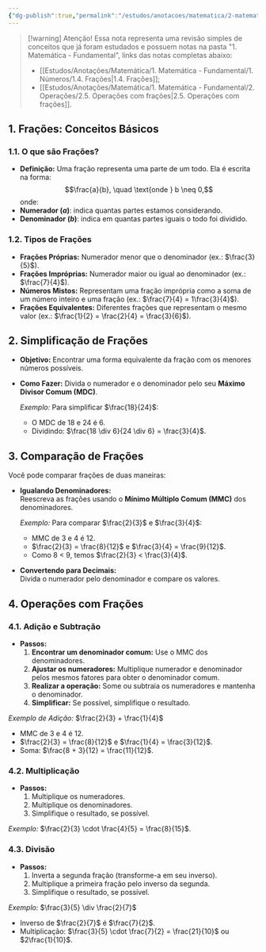 ```yaml
---
{"dg-publish":true,"permalink":"/estudos/anotacoes/matematica/2-matematica-basico/3-fracoes-e-numeros-decimais/2-1-fracoes-revisao/","updated":"2025-03-15T14:07:15.285-03:00"}
---
```


> [!warning] Atenção!
> Essa nota representa uma revisão simples de conceitos que já foram estudados e possuem notas na pasta "1. Matemática - Fundamental", links das notas completas abaixo:
> - [[Estudos/Anotações/Matemática/1. Matemática - Fundamental/1. Números/1.4. Frações\|1.4. Frações]];
> - [[Estudos/Anotações/Matemática/1. Matemática - Fundamental/2. Operações/2.5. Operações com frações\|2.5. Operações com frações]].

## 1. Frações: Conceitos Básicos

### 1.1. O que são Frações?

- **Definição:** Uma fração representa uma parte de um todo. Ela é escrita na forma:
$$\frac{a}{b}, \quad \text{onde } b \neq 0,$$
onde:
- **Numerador ($a$)**: indica quantas partes estamos considerando.
- **Denominador ($b$)**: indica em quantas partes iguais o todo foi dividido.

### 1.2. Tipos de Frações

- **Frações Próprias:** Numerador menor que o denominador (ex.: $\frac{3}{5}$).
- **Frações Impróprias:** Numerador maior ou igual ao denominador (ex.: $\frac{7}{4}$).
- **Números Mistos:** Representam uma fração imprópria como a soma de um número inteiro e uma fração (ex.: $\frac{7}{4} = 1\frac{3}{4}$).
- **Frações Equivalentes:** Diferentes frações que representam o mesmo valor (ex.: $\frac{1}{2} = \frac{2}{4} = \frac{3}{6}$).

## 2. Simplificação de Frações

- **Objetivo:** Encontrar uma forma equivalente da fração com os menores números possíveis.
- **Como Fazer:** Divida o numerador e o denominador pelo seu **Máximo Divisor Comum (MDC)**.
	
	*Exemplo:* Para simplificar $\frac{18}{24}$:
	
	- O MDC de 18 e 24 é 6.
	- Dividindo: $\frac{18 \div 6}{24 \div 6} = \frac{3}{4}$.

## 3. Comparação de Frações

Você pode comparar frações de duas maneiras:

- **Igualando Denominadores:**  
	Reescreva as frações usando o **Mínimo Múltiplo Comum (MMC)** dos denominadores.
	
	*Exemplo:* Para comparar $\frac{2}{3}$ e $\frac{3}{4}$:
	
	- MMC de 3 e 4 é 12.
	- $\frac{2}{3} = \frac{8}{12}$ e $\frac{3}{4} = \frac{9}{12}$.
	- Como 8 < 9, temos $\frac{2}{3} < \frac{3}{4}$.

- **Convertendo para Decimais:**  
	Divida o numerador pelo denominador e compare os valores.

## 4. Operações com Frações

### 4.1. Adição e Subtração

- **Passos:**
	1. **Encontrar um denominador comum:** Use o MMC dos denominadores.
	2. **Ajustar os numeradores:** Multiplique numerador e denominador pelos mesmos fatores para obter o denominador comum.
	3. **Realizar a operação:** Some ou subtraia os numeradores e mantenha o denominador.
	4. **Simplificar:** Se possível, simplifique o resultado.

*Exemplo de Adição:* $\frac{2}{3} + \frac{1}{4}$

- MMC de 3 e 4 é 12.
- $\frac{2}{3} = \frac{8}{12}$ e $\frac{1}{4} = \frac{3}{12}$.
- Soma: $\frac{8 + 3}{12} = \frac{11}{12}$.

### 4.2. Multiplicação

- **Passos:**
	1. Multiplique os numeradores.
	2. Multiplique os denominadores.
	3. Simplifique o resultado, se possível.

*Exemplo:* $\frac{2}{3} \cdot \frac{4}{5} = \frac{8}{15}$.

### 4.3. Divisão

- **Passos:**
	1. Inverta a segunda fração (transforme-a em seu inverso).
	2. Multiplique a primeira fração pelo inverso da segunda.
	3. Simplifique o resultado, se possível.

*Exemplo:* $\frac{3}{5} \div \frac{2}{7}$

- Inverso de $\frac{2}{7}$ é $\frac{7}{2}$.
- Multiplicação: $\frac{3}{5} \cdot \frac{7}{2} = \frac{21}{10}$ ou $2\frac{1}{10}$.
